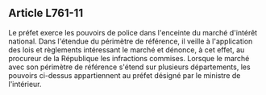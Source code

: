 Article L761-11
----
Le préfet exerce les pouvoirs de police dans l'enceinte du marché d'intérêt
national. Dans l'étendue du périmètre de référence, il veille à l'application
des lois et règlements intéressant le marché et dénonce, à cet effet, au
procureur de la République les infractions commises. Lorsque le marché avec son
périmètre de référence s'étend sur plusieurs départements, les pouvoirs
ci-dessus appartiennent au préfet désigné par le ministre de l'intérieur.
